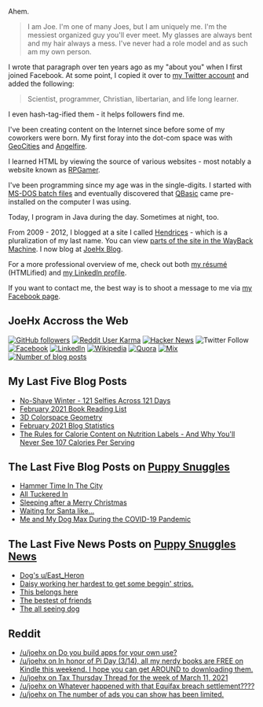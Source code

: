 Ahem.

> I am Joe. I'm one of many Joes, but I am uniquely me. I'm the messiest organized guy you'll ever meet. My glasses are always bent and my hair always a mess. I've never had a role model and as such am my own person.

I wrote that paragraph over ten years ago as my "about you" when I first joined Facebook. At some point, I copied it over to [my Twitter account](https://twitter.com/JoeHxBlog) and added the following:

> Scientist, programmer, Christian, libertarian, and life long learner.

I even hash-tag-ified them - it helps followers find me.

I've been creating content on the Internet since before some of my coworkers were born. My first foray into the dot-com space was with [GeoCities](https://en.wikipedia.org/wiki/Yahoo!_GeoCities) and [Angelfire](https://en.wikipedia.org/wiki/Angelfire).

I learned HTML by viewing the source of various websites - most notably a website known as [RPGamer](https://rpgamer.com/).

I've been programming since my age was in the single-digits. I started with [MS-DOS batch files](https://en.wikipedia.org/wiki/Batch_file) and eventually discovered that [QBasic](https://en.wikipedia.org/wiki/QBasic) came pre-installed on the computer I was using.

Today, I program in Java during the day. Sometimes at night, too.

From 2009 - 2012, I blogged at a site I called [Hendrices](https://www.facebook.com/Hendricescom/) - which is a pluralization of my last name. You can view [parts of the site in the WayBack Machine](https://web.archive.org/web/20090731115109/http://www.hendrices.com/). I now blog at [JoeHx Blog](https://www.joehxblog.com/).

For a more professional overview of me, check out both [my r&eacute;sum&eacute;](https://www.joehxblog.com/resume/) (HTMLified) and [my LinkedIn profile](https://www.linkedin.com/in/joehx/).

If you want to contact me, the best way is to shoot a message to me via [my Facebook page](https://www.facebook.com/JoeHxBlog/).

## JoeHx Accross the Web

[![GitHub followers](https://img.shields.io/github/followers/hendrixjoseph?label=GitHub&style=for-the-badge&logo=github)](https://github.com/hendrixjoseph)
[![Reddit User Karma](https://img.shields.io/reddit/user-karma/combined/joehx?label=Reddit&style=for-the-badge&logo=reddit)](https://www.reddit.com/user/joehx/)
[![Hacker News](https://img.shields.io/badge/dynamic/json?label=hacker+news&query=%24.karma&url=https%3A%2F%2Fhacker-news.firebaseio.com%2Fv0%2Fuser%2Fjoehx2.json&color=ff6600&style=for-the-badge&logo=y-combinator)](https://news.ycombinator.com/user?id=joehx2)
![Twitter Follow](https://img.shields.io/twitter/follow/JoeHxBlog?label=Twitter&style=for-the-badge&logo=twitter&color=1da1f2)
[![Facebook](https://img.shields.io/static/v1?label=FACEBOOK&message=143%20LIKES&color=3b5998&style=for-the-badge&logo=facebook)](https://www.facebook.com/JoeHxBlog)
[![LinkedIn](https://img.shields.io/static/v1?label=linkedin&message=177%20connections&color=2867b2&style=for-the-badge&logo=linkedin)](https://www.linkedin.com/in/joehx)
[![Wikipedia](https://img.shields.io/badge/dynamic/xml?label=wikipedia&query=%2F%2F%2A%5B%40id%3D%22general-stats%22%5D%2Fdiv%2Fdiv%2Fdiv%5B1%5D%2Ftable%2Ftbody%2Ftr%5B11%5D%2Ftd%5B2%5D%2Fstrong&suffix=%20edits&url=https%3A%2F%2Fxtools.wmflabs.org%2Fec%2Fen.wikipedia.org%2FHendrixjoseph&style=for-the-badge&logo=wikipedia&color=9f9f9f)](https://en.wikipedia.org/wiki/User:Hendrixjoseph)
[![Quora](https://img.shields.io/static/v1?label=quora&message=100%20followers&color=b92b27&style=for-the-badge&logo=quora&logoColor=b92b27)](https://www.quora.com/profile/Joseph-Hendrix)
[![Mix](https://img.shields.io/badge/dynamic/xml?color=ff8126&label=mix&query=%2F%2F%2A%5B%40id%3D%22root%22%5D%2Fdiv%2Fdiv%2Fdiv%5B2%5D%2Fdiv%5B1%5D%2Fdiv%5B2%5D%2Fdiv%5B2%5D%2Fdiv%5B1%5D%2Fa%5B1%5D%2Fspan&suffix=%20followers&url=https%3A%2F%2Fmix.com%2Fjoehx&style=for-the-badge&logo=mix)](https://mix.com/joehx)
[![Number of blog posts](https://img.shields.io/endpoint?style=for-the-badge&url=https%3A%2F%2Fwww.joehxblog.com%2Fdata%2Fnumposts.json)](https://www.joehxblog.com/)

## My Last Five Blog Posts

<!-- JOEHXBLOG:START -->
- [No-Shave Winter - 121 Selfies Across 121 Days](https://www.joehxblog.com/no-shave-winter/)
- [February 2021 Book Reading List](https://www.joehxblog.com/february-2021-book-reading-list/)
- [3D Colorspace Geometry](https://www.joehxblog.com/3d-colorspace-geometry/)
- [February 2021 Blog Statistics](https://www.joehxblog.com/february-2021-blog-statistics/)
- [The Rules for Calorie Content on Nutrition Labels - And Why You'll Never See 107 Calories Per Serving](https://www.joehxblog.com/the-rules-for-calorie-content-on-nutrition-labels/)
<!-- JOEHXBLOG:END -->

## The Last Five Blog Posts on [Puppy Snuggles](https://www.puppy-snuggles.com/)

<!-- PUPPY-SNUGGLES:START -->
- [Hammer Time In The City](https://www.puppy-snuggles.com/blog/hammer-time-in-the-city/)
- [All Tuckered In](https://www.puppy-snuggles.com/blog/all-tuckered-in/)
- [Sleeping after a Merry Christmas](https://www.puppy-snuggles.com/blog/sleeping-after-a-merry-christmas/)
- [Waiting for Santa like...](https://www.puppy-snuggles.com/blog/waiting-for-santa-like/)
- [Me and My Dog Max During the COVID-19 Pandemic](https://www.puppy-snuggles.com/blog/me-and-my-dog-max-during-the-covid-19-pandemic/)
<!-- PUPPY-SNUGGLES:END -->

## The Last Five News Posts on [Puppy Snuggles News](https://news.puppy-snuggles.com/)

<!-- PUPPY-SNUGGLES-NEWS:START -->
- [Dog's u/East_Heron](https://news.puppy-snuggles.com/4708470/dogs-ueast-heron)
- [Daisy working her hardest to get some beggin' strips.](https://news.puppy-snuggles.com/4708467/daisy-working-her-hardest-to-get-some-beggin-strips)
- [This belongs here](https://news.puppy-snuggles.com/4108385/this-belongs-here)
- [The bestest of friends](https://news.puppy-snuggles.com/4459394/the-bestest-of-friends)
- [The all seeing dog](https://news.puppy-snuggles.com/4708468/the-all-seeing-dog)
<!-- PUPPY-SNUGGLES-NEWS:END -->

## Reddit

<!-- REDDIT:START -->
- [/u/joehx on Do you build apps for your own use?](https://www.reddit.com/r/androiddev/comments/m3z9bm/do_you_build_apps_for_your_own_use/gqtkkou/)
- [/u/joehx on In honor of Pi Day (3/14), all my nerdy books are FREE on Kindle this weekend. I hope you can get AROUND to downloading them.](https://www.reddit.com/r/FreeEBOOKS/comments/m48oga/in_honor_of_pi_day_314_all_my_nerdy_books_are/gqtjwft/)
- [/u/joehx on Tax Thursday Thread for the week of March 11, 2021](https://www.reddit.com/r/personalfinance/comments/m2nom1/tax_thursday_thread_for_the_week_of_march_11_2021/gqkjhl1/)
- [/u/joehx on Whatever happened with that Equifax breach settlement????](https://www.reddit.com/r/personalfinance/comments/m2ju5g/whatever_happened_with_that_equifax_breach/gqkizbd/)
- [/u/joehx on The number of ads you can show has been limited.](https://www.reddit.com/r/juststart/comments/lzprwu/the_number_of_ads_you_can_show_has_been_limited/gq4dl1l/)
<!-- REDDIT:END -->
